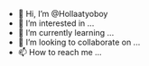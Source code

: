 - 👋 Hi, I’m @Hollaatyoboy
- 👀 I’m interested in ...
- 🌱 I’m currently learning ...
- 💞️ I’m looking to collaborate on ...
- 📫 How to reach me ...

<!---
Hollaatyoboy/Hollaatyoboy is a ✨ special ✨ repository because its `README.md` (this file) appears on your GitHub profile.
You can click the Preview link to take a look at your changes.
--->
